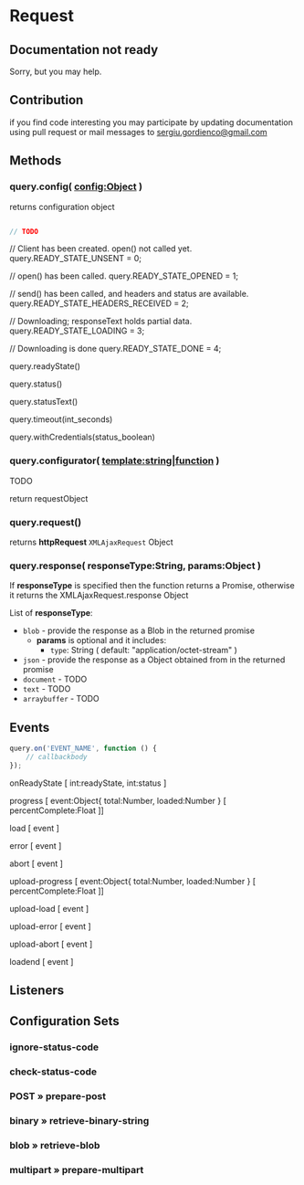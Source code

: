 # Request

## Documentation not ready

Sorry, but you may help.

## Contribution
if you find code interesting you may participate by updating documentation using pull request or mail messages to [sergiu.gordienco@gmail.com](mailto:sergiu.gordienco@gmail.com)


## Methods

### query.config( <config:Object> )

returns configuration object

```javascript

// TODO

```

// Client has been created. open() not called yet.
query.READY_STATE_UNSENT = 0;

// open() has been called.
query.READY_STATE_OPENED = 1;

// send() has been called, and headers and status are available.
query.READY_STATE_HEADERS_RECEIVED = 2;

// Downloading; responseText holds partial data.
query.READY_STATE_LOADING = 3;

// Downloading is done
query.READY_STATE_DONE = 4;


query.readyState()

query.status()

query.statusText()

query.timeout(int_seconds)

query.withCredentials(status_boolean)

### query.configurator( <template:string|function> )

TODO

return requestObject

### query.request()

returns **httpRequest** `XMLAjaxRequest` Object


### query.response( responseType:String, params:Object )

If **responseType** is specified then the function returns a Promise, otherwise it returns the XMLAjaxRequest.response Object

List of **responseType**:

* `blob` - provide the response as a Blob in the returned promise
	* **params** is optional and it includes:
		* `type`: String ( default: "application/octet-stream" )
* `json` - provide the response as a Object obtained from  in the returned promise
* `document` - TODO
* `text` - TODO
* `arraybuffer` - TODO


## Events

```javascript
query.on('EVENT_NAME', function () {
	// callbackbody
});
```

onReadyState [ int:readyState, int:status ]

progress [ event:Object{ total:Number, loaded:Number } [ percentComplete:Float ]]

load [ event ]

error [ event ]

abort [ event ]

upload-progress [ event:Object{ total:Number, loaded:Number } [ percentComplete:Float ]]

upload-load [ event ]

upload-error [ event ]

upload-abort [ event ]

loadend [ event ]

## Listeners


## Configuration Sets

### ignore-status-code

### check-status-code

### POST » prepare-post

### binary » retrieve-binary-string

### blob » retrieve-blob

### multipart » prepare-multipart
